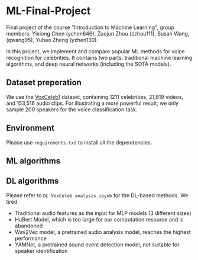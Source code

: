 # ML-Final-Project

Final project of the course "Introduction to Machine Learning", group members: Yixiong Chen (ychen646), Zuojun Zhou (zzhou111), Susan Wang, (qwang95), Yuhao Zheng (yzhen130).

In this project, we implement and compare popular ML methods for voice recognition for celebrities. It contains two parts: traditional machine learning algorithms, and deep neural networks (including the SOTA models).

## Dataset preperation

We use the [VoxCeleb1](https://www.robots.ox.ac.uk/~vgg/data/voxceleb/vox1.html) dataset, containing 1211 celebrities, 21,819 videos, and 153,516 audio clips. For illustrating a more powerful result, we only sample 200 speakers for the voice classification task.

## Environment

Please use ```requirements.txt``` to install all the dependencies.

## ML algorithms


## DL algorithms

Please refer to ```DL VoxCeleb analysis.ipynb``` for the DL-based methods. We tired:

- Traditional audio features as the input for MLP models (3 different sizes)
- HuBert Model, which is too large for our computation resource and is abandoned
- Wav2Vec model, a pretrained audio analysis model, reaches the highest performance
- YAMNet, a pretrained sound event detection model, not suitable for speaker identification


